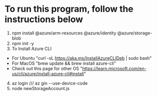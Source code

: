 # To run this program, follow the instructions below

1. npm install @azure/arm-resources @azure/identity @azure/storage-blob
2. npm init -y 
3. To Install Azure CLI 
* For Ubuntu "curl -sL https://aka.ms/InstallAzureCLIDeb | sudo bash" 
* For MacOS "brew update && brew install azure-cli"  
* Check out this page for other OS "https://learn.microsoft.com/en-us/cli/azure/install-azure-cli#install"
4. az login /// az gin --use-device-code
5. node newStorageAccount.js